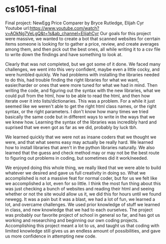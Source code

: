 # cs1051-final
Final project: NewEgg Price Comparer
by Bryce Rutledge, Elijah Cyr
Youtube url:https://www.youtube.com/watch?v=AOkNg7VeLgQ&t=1s&ab_channel=ElijahCyr
Our goals for this project were massive, we wanted to create a bot that scanned websites for cerrtain items someone is looking for to gather a price, review,
and create averages among them, and then pick out the best ones, all while writing it to a csv file to write down the findings and have something to look at.

Clearly that was not completed, but we got some of it done. We faced many challenges, we went into this very confident, maybe even a little cocky, and were
humbled quickly. We had problems with installing the libraries needed to do this, had trouble finding the right libraries for what we want, easier/harder or ones that 
were more tuned for what we had in mind. Then writing the code, and figuring out the syntax with the new libraries, what we could pull from the html, how to be able to 
read the html, and then how iterate over it into lists/dictionaries. This was a problem. For a while it just seemed like we weren't able to get the right html class
names, or the right syntax, or the right parameters. I don't know how many times we tried basically the same code but in different ways to write in the ways that we
we knew how. Learning the syntax of the libraries was incredibly hard and suprised that we even got as far as we did, probably by luck tbh.

We learned quickly that we were not as insane coders that we thought we were, and that what seems easy may actually be really hard. We learned how to install libraries
that aren't in the python libraries naturally. We also learned that the guess and check method may or may not be the best route to figuring out problems in coding, but
sometimes did it work/needed.

We enjoyed doing this whole thing, we really liked that we were able to build whatever we desired and gave us full creativity in doing so. What we accomplished is not
a massive feat for normal coder, but for us we felt like we accomplished a lot, even for so little. I think the most fun thing about this was just checking a bunch 
of websites and reading their html and seeing whether or not the site would allow us it, we did this for hours until we found newegg. It was a pain but it was a blast,
we had a lot of fun, we learned a lot, and overcame challenges. We used prior knowledge of stuff we learned in class, and new knowledge that we had to each ourselves. 
The project was probably our favorite project of school in general so far, and has got us working and researching and beginning our own coding projects. Accomplishing this project meant a lot to us, and taught us that coding with limited knowledge still gives us an endless amount of possibilities, and gave us more confidence in attempting new code.
